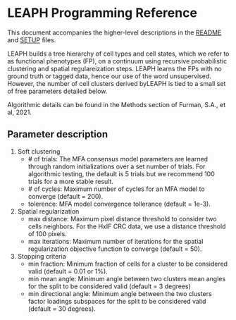 # LEAPH Programming Reference
This document accompanies the higher-level descriptions in the [README](README.md) and [SETUP](SETUP.md) files.

LEAPH builds a tree hierarchy of cell types and cell states, which we refer to as functional phenotypes (FP), on a continuum using recursive probabilistic clustering 
and spatial regulareization steps. LEAPH learns the FPs with no ground truth or tagged data, hence our use of the word unsupervised. However, the number of cell clusters 
derived byLEAPH is tied to a small set of free parameters detailed below. 

Algorithmic details can be found in the Methods section of Furman, S.A., et al, 2021. 

## Parameter description

1. Soft clustering
   - \# of trials: The MFA consensus model parameters are learned through random initializations over a set number of trials. For algorithmic testing, the default is 5 trials but we recommend 100 trials for a more stable result.
   - \# of cycles: Maximum number of cycles for an MFA model to converge (default = 200).
   - tolerence: MFA model convergence tollerance (default = 1e-3).
3. Spatial regularization
   - max distance: Maximum pixel distance threshold to consider two cells neighbors. For the HxIF CRC data, we use a distance threshold of 100 pixels.
   - max iterations: Maximum number of iterations for the spatial regularization objective function to converge (default = 50).
5. Stopping criteria
   - min fraction: Minimum fraction of cells for a cluster to be considered valid (default = 0.01 or 1%).
   - min mean angle: Minimum angle between two clusters mean angles for the split to be considered valid (default = 3 degrees)
   - min directional angle: Minimum angle between the two clusters factor loadings subspaces for the split to be considered valid (default = 30 degrees).
